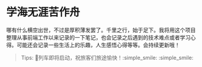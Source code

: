 # 学海无涯苦作舟
 哪有什么横空出世，不过是厚积薄发罢了。千里之行，始于足下。我将用这个项目整理从事前端工作以来记录的一下笔记，也会记录之后遇到的技术难点或者学习心得。可能还会记录一些生活上的乐趣，人生感悟心得等等。会持续更新哦！

 > Tips: 🚄列车即将启动，祝旅客们旅途愉快！:simple_smile: :simple_smile:
 